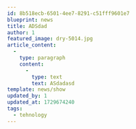 ```yaml
---
id: 8b518ecb-6501-4ee7-8291-c51fff9601e7
blueprint: news
title: ADSdad
author: 1
featured_image: dry-5014.jpg
article_content:
  -
    type: paragraph
    content:
      -
        type: text
        text: ASdadasd
template: news/show
updated_by: 1
updated_at: 1729674240
tags:
  - tehnology
---
```

